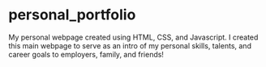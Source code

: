 # personal_portfolio
My personal webpage created using HTML, CSS, and Javascript. I created this main webpage to serve as an intro of my personal skills, talents, and career goals to employers, family, and friends!
